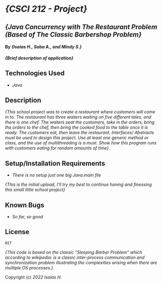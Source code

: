 # _{CSCI 212 - Project}_
## _{Java Concurrency with The Restaurant Problem (Based of The Classic Barbershop Problem}_

#### By _**{Isaias H., Saba A., and Mindy S.}**_

#### _{Brief description of application}_

## Technologies Used

* _Java_


## Description

_{This school project was to create a restaurant where customers will come in to. The restaurant has three waiters waiting on five different tales, and
there is one chef. The waiters seat the customers, take in the orders, bring the orders to the chef, then bring the cooked food to the table once it is ready. The customers eat, then leave the restaurant. Interfaces/ Abstracts must be used to design this project. Use at least one generic method or class, and the use of multithreading is a must. Show how this program runs with customers eating for random amounts of time}_

## Setup/Installation Requirements

* _There is no setup just one big Java.main file_


_{This is the initial upload, I'll try my best to continue honing and finessing this small little school project}_

## Known Bugs

* _So far, so good_


## License
	MIT
_{This code is based on the classic "Sleeping Barber Problem" which according to wikipedia: is a classic inter-process communication and synchronization problem illustrating the complexities arising when there are multiple OS processes.}_

Copyright (c) _2022_ _Isaias H._

